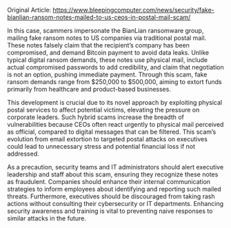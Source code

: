 Original Article: https://www.bleepingcomputer.com/news/security/fake-bianlian-ransom-notes-mailed-to-us-ceos-in-postal-mail-scam/

In this case, scammers impersonate the BianLian ransomware group, mailing fake ransom notes to US companies via traditional postal mail. These notes falsely claim that the recipient’s company has been compromised, and demand Bitcoin payment to avoid data leaks. Unlike typical digital ransom demands, these notes use physical mail, include actual compromised passwords to add credibility, and claim that negotiation is not an option, pushing immediate payment. Through this scam, fake ransom demands range from $250,000 to $500,000, aiming to extort funds primarily from healthcare and product-based businesses.

This development is crucial due to its novel approach by exploiting physical postal services to affect potential victims, elevating the pressure on corporate leaders. Such hybrid scams increase the breadth of vulnerabilities because CEOs often react urgently to physical mail perceived as official, compared to digital messages that can be filtered. This scam’s evolution from email extortion to targeted postal attacks on executives could lead to unnecessary stress and potential financial loss if not addressed. 

As a precaution, security teams and IT administrators should alert executive leadership and staff about this scam, ensuring they recognize these notes as fraudulent. Companies should enhance their internal communication strategies to inform employees about identifying and reporting such mailed threats. Furthermore, executives should be discouraged from taking rash actions without consulting their cybersecurity or IT departments. Enhancing security awareness and training is vital to preventing naive responses to similar attacks in the future.